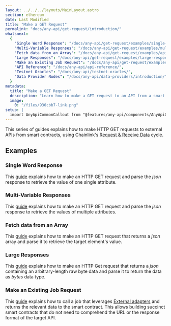 ```yaml
---
layout: ../../../layouts/MainLayout.astro
section: ethereum
date: Last Modified
title: "Make a GET Request"
permalink: "docs/any-api/get-request/introduction/"
whatsnext:
  {
    "Single Word Response": "/docs/any-api/get-request/examples/single-word-response/",
    "Multi-Variable Responses": "/docs/any-api/get-request/examples/multi-variable-responses/",
    "Fetch data from an Array": "/docs/any-api/get-request/examples/api-array-response/",
    "Large Responses": "/docs/any-api/get-request/examples/large-responses/",
    "Make an Existing Job Request": "/docs/any-api/get-request/examples/existing-job-request/",
    "API Reference": "/docs/any-api/api-reference/",
    "Testnet Oracles": "/docs/any-api/testnet-oracles/",
    "Data Provider Nodes": "/docs/any-api/data-providers/introduction/",
  }
metadata:
  title: "Make a GET Request"
  description: "Learn how to make a GET request to an API from a smart contract, using Chainlink."
  image:
    0: "/files/930cbb7-link.png"
setup: |
  import AnyApiCommonCallout from "@features/any-api/components/AnyApiCommonCallout.astro"
---
```


This series of guides explains how to make HTTP GET requests to external APIs from smart contracts, using Chainlink's [Request & Receive Data](/docs/any-api/introduction/) cycle.

<AnyApiCommonCallout />

## Examples

### Single Word Response

This [guide](/docs/any-api/get-request/examples/single-word-response/) explains how to make an HTTP GET request and parse the _json_ response to retrieve the value of one single attribute.

### Multi-Variable Responses

This [guide](/docs/any-api/get-request/examples/multi-variable-responses/) explains how to make an HTTP GET request and parse the _json_ response to retrieve the values of multiple attributes.

### Fetch data from an Array

This [guide](/docs/any-api/get-request/examples/api-array-response/) explains how to make an HTTP GET request that returns a _json_ array and parse it to retrieve the target element's value.

### Large Responses

This [guide](/docs/any-api/get-request/examples/large-responses/) explains how to make an HTTP Get request that returns a _json_ containing an arbitrary-length raw byte data and parse it to return the data as _bytes_ data type.

### Make an Existing Job Request

This [guide](/docs/any-api/get-request/examples/existing-job-request/) explains how to call a job that leverages [External adapters](/docs/external-adapters/) and returns the relevant data to the smart contract. This allows building succinct smart contracts that do not need to comprehend the URL or the response format of the target API.
